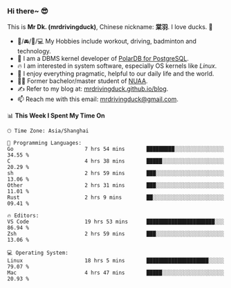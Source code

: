 ### Hi there~ 😎

This is **Mr Dk. (mrdrivingduck)**, Chinese nickname: **棠羽**. I love ducks. 🦆

- 💪/🚘/🏸/💻 My Hobbies include workout, driving, badminton and technology.
- 🍊 I am a DBMS kernel developer of [PolarDB for PostgreSQL](https://github.com/ApsaraDB/PolarDB-for-PostgreSQL).
- 🔥 I am interested in system software, especially OS kernels like *Linux*.
- 🔧 I enjoy everything pragmatic, helpful to our daily life and the world.
- 👨‍🎓 Former bachelor/master student of [NUAA](https://en.wikipedia.org/wiki/Nanjing_University_of_Aeronautics_and_Astronautics).
- ✍ Refer to my blog at: [mrdrivingduck.github.io/blog](https://mrdrivingduck.github.io/blog/).
- 📫 Reach me with this email: [mrdrivingduck@gmail.com](mailto:mrdrivingduck@gmail.com).

<!--START_SECTION:waka-->
📊 **This Week I Spent My Time On** 

```text
🕑︎ Time Zone: Asia/Shanghai

💬 Programming Languages: 
Go                       7 hrs 54 mins       █████████░░░░░░░░░░░░░░░░   34.55 % 
C                        4 hrs 38 mins       █████░░░░░░░░░░░░░░░░░░░░   20.29 % 
sh                       2 hrs 59 mins       ███░░░░░░░░░░░░░░░░░░░░░░   13.06 % 
Other                    2 hrs 31 mins       ███░░░░░░░░░░░░░░░░░░░░░░   11.01 % 
Rust                     2 hrs 9 mins        ██░░░░░░░░░░░░░░░░░░░░░░░   09.41 % 

🔥 Editors: 
VS Code                  19 hrs 53 mins      ██████████████████████░░░   86.94 % 
Zsh                      2 hrs 59 mins       ███░░░░░░░░░░░░░░░░░░░░░░   13.06 % 

💻 Operating System: 
Linux                    18 hrs 5 mins       ████████████████████░░░░░   79.07 % 
Mac                      4 hrs 47 mins       █████░░░░░░░░░░░░░░░░░░░░   20.93 % 
```


<!--END_SECTION:waka-->

<!-- ![Mr Dk.'s GitHub Stats](https://github-readme-stats.vercel.app/api?username=mrdrivingduck&count_private&show_icons=true&theme=buefy) -->

<!-- ![Most Used Languages](https://github-readme-stats.vercel.app/api/top-langs/?username=mrdrivingduck&exclude_repo=mips32-CPU,snort-tcp-socket&theme=buefy&layout=compact&langs_count=10) -->


<!--
**mrdrivingduck/mrdrivingduck** is a ✨ _special_ ✨ repository because its `README.md` (this file) appears on your GitHub profile.

Here are some ideas to get you started:

- 🔭 I’m currently working on ...
- 🌱 I’m currently learning ...
- 👯 I’m looking to collaborate on ...
- 🤔 I’m looking for help with ...
- 💬 Ask me about ...
- 📫 How to reach me: ...
- 😄 Pronouns: ...
- ⚡ Fun fact: ...
-->
